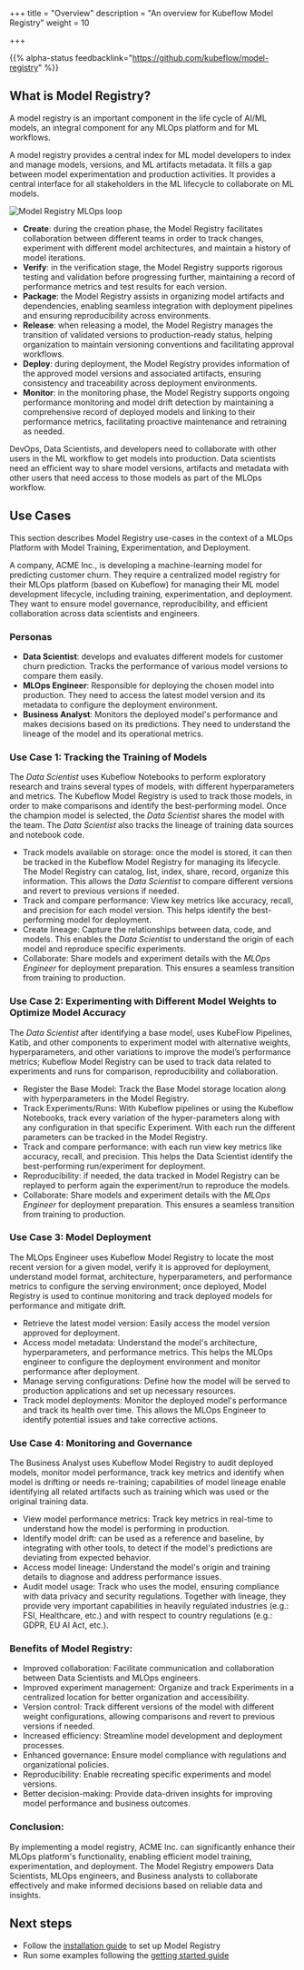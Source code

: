 +++
title = "Overview"
description = "An overview for Kubeflow Model Registry"
weight = 10
                    
+++

{{% alpha-status
  feedbacklink="https://github.com/kubeflow/model-registry" %}}

## What is Model Registry?

A model registry is an important component in the life cycle of AI/ML models, an integral component for any MLOps platform and for ML workflows.

A model registry provides a central index for ML model developers to index and manage models, versions, and ML artifacts metadata.
It fills a gap between model experimentation and production activities.
It provides a central interface for all stakeholders in the ML lifecycle to collaborate on ML models.

<img src="/docs/components/model-registry/images/MLloopinnerouter.png"
  alt="Model Registry MLOps loop"
  class="mt-3 mb-3">

- **Create**: during the creation phase, the Model Registry facilitates collaboration between different teams in order to track changes, experiment with different model architectures, and maintain a history of model iterations.
- **Verify**: in the verification stage, the Model Registry supports rigorous testing and validation before progressing further, maintaining a record of performance metrics and test results for each version.
- **Package**: the Model Registry assists in organizing model artifacts and dependencies, enabling seamless integration with deployment pipelines and ensuring reproducibility across environments.
- **Release**: when releasing a model, the Model Registry manages the transition of validated versions to production-ready status, helping organization to maintain versioning conventions and facilitating approval workflows.
- **Deploy**: during deployment, the Model Registry provides information of the approved model versions and associated artifacts, ensuring consistency and traceability across deployment environments.
- **Monitor**: in the monitoring phase, the Model Registry supports ongoing performance monitoring and model drift detection by maintaining a comprehensive record of deployed models and linking to their performance metrics, facilitating proactive maintenance and retraining as needed.

DevOps, Data Scientists, and developers need to collaborate with other users in the ML workflow to get models into production.
Data scientists need an efficient way to share model versions, artifacts and metadata with other users that need access to those models as part of the MLOps workflow.

## Use Cases

This section describes Model Registry use-cases in the context of a MLOps Platform with Model Training, Experimentation, and Deployment.

A company, ACME Inc., is developing a machine-learning model for predicting customer churn. They require a centralized model registry for their MLOps platform (based on Kubeflow) for managing their ML model development lifecycle, including training, experimentation, and deployment. They want to ensure model governance, reproducibility, and efficient collaboration across data scientists and engineers.

### Personas

* **Data Scientist**: develops and evaluates different models for customer churn prediction. Tracks the performance of various model versions to compare them easily.
* **MLOps Engineer**: Responsible for deploying the chosen model into production. They need to access the latest model version and its metadata to configure the deployment environment.
* **Business Analyst**: Monitors the deployed model's performance and makes decisions based on its predictions. They need to understand the lineage of the model and its operational metrics.

### Use Case 1: Tracking the Training of Models

The _Data Scientist_ uses Kubeflow Notebooks to perform exploratory research and trains several types of models, with different hyperparameters and metrics. The Kubeflow Model Registry is used to track those models, in order to make comparisons and identify the best-performing model. Once the champion model is selected, the _Data Scientist_ shares the model with the team. The _Data Scientist_ also tracks the lineage of training data sources and notebook code.

* Track models available on storage: once the model is stored, it can then be tracked in the Kubeflow Model Registry for managing its lifecycle. The Model Registry can catalog, list, index, share, record, organize this information. This allows the _Data Scientist_ to compare different versions and revert to previous versions if needed.
* Track and compare performance: View key metrics like accuracy, recall, and precision for each model version. This helps identify the best-performing model for deployment.
* Create lineage: Capture the relationships between data, code, and models. This enables the _Data Scientist_ to understand the origin of each model and reproduce specific experiments.
* Collaborate: Share models and experiment details with the _MLOps Engineer_ for deployment preparation. This ensures a seamless transition from training to production.

### Use Case 2: Experimenting with Different Model Weights to Optimize Model Accuracy

The _Data Scientist_ after identifying a base model, uses KubeFlow Pipelines, Katib, and other components to experiment model with alternative weights, hyperparameters, and other variations to improve the model’s performance metrics; Kubeflow Model Registry can be used to track data related to experiments and runs for comparison, reproducibility and collaboration.

* Register the Base Model: Track the Base Model storage location along with hyperparameters in the Model Registry. 
* Track Experiments/Runs: With Kubeflow pipelines or using the Kubeflow Notebooks, track every variation of the hyper-parameters along with any configuration in that specific Experiment. With each run the different parameters can be tracked in the Model Registry.
* Track and compare performance: with each run view key metrics like accuracy, recall, and precision. This helps the Data Scientist identify the best-performing run/experiment for deployment.
* Reproducibility: if needed, the data tracked in Model Registry can be replayed to perform again the experiment/run to reproduce the models.
* Collaborate: Share models and experiment details with the _MLOps Engineer_ for deployment preparation. This ensures a seamless transition from training to production.

### Use Case 3: Model Deployment

The MLOps Engineer uses Kubeflow Model Registry to locate the most recent version for a given model, verify it is approved for deployment, understand model format, architecture, hyperparameters, and performance metrics to configure the serving environment; once deployed, Model Registry is used to continue monitoring and track deployed models for performance and mitigate drift.

* Retrieve the latest model version: Easily access the model version approved for deployment.
* Access model metadata: Understand the model's architecture, hyperparameters, and performance metrics. This helps the MLOps engineer to configure the deployment environment and monitor performance after deployment.
* Manage serving configurations: Define how the model will be served to production applications and set up necessary resources.
* Track model deployments: Monitor the deployed model's performance and track its health over time. This allows the MLOps Engineer to identify potential issues and take corrective actions.

### Use Case 4: Monitoring and Governance

The Business Analyst uses Kubeflow Model Registry to audit deployed models, monitor model performance, track key metrics and identify when model is drifting or needs re-training; capabilities of model lineage enable identifying all related artifacts such as training which was used or the original training data.

* View model performance metrics: Track key metrics in real-time to understand how the model is performing in production.
* Identify model drift: can be used as a reference and baseline, by integrating with other tools, to detect if the model's predictions are deviating from expected behavior.
* Access model lineage: Understand the model's origin and training details to diagnose and address performance issues.
* Audit model usage: Track who uses the model, ensuring compliance with data privacy and security regulations. Together with lineage, they provide very important capabilities in heavily regulated industries (e.g.: FSI, Healthcare, etc.) and with respect to country regulations (e.g.: GDPR, EU AI Act, etc.).

### Benefits of Model Registry:

* Improved collaboration: Facilitate communication and collaboration between Data Scientists and MLOps engineers.
* Improved experiment management: Organize and track Experiments in a centralized location for better organization and accessibility.
* Version control: Track different versions of the model with different weight configurations, allowing comparisons and revert to previous versions if needed.
* Increased efficiency: Streamline model development and deployment processes.
* Enhanced governance: Ensure model compliance with regulations and organizational policies.
* Reproducibility: Enable recreating specific experiments and model versions.
* Better decision-making: Provide data-driven insights for improving model performance and business outcomes.

### Conclusion:

By implementing a model registry, ACME Inc. can significantly enhance their MLOps platform's functionality, enabling efficient model training, experimentation, and deployment. The Model Registry empowers Data Scientists, MLOps engineers, and Business analysts to collaborate effectively and make informed decisions based on reliable data and insights.

## Next steps

- Follow the [installation guide](/docs/components/model-registry/installation/) to set up Model Registry
- Run some examples following the [getting started guide](/docs/components/model-registry/getting-started/)
